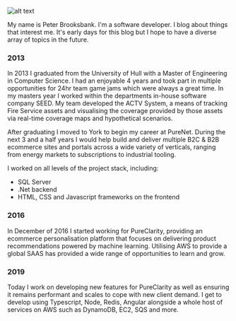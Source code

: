 ![alt text](/assets/img/wandering_mind_0mkm.svg "sitting in thought")

My name is Peter Brooksbank. I'm a software developer. I blog about things that interest me. It's early days for this blog but I hope to have a diverse array of topics in the future.


### 2013

In 2013 I graduated from the University of Hull with a Master of Engineering in Computer Science. I had an enjoyable 4 years and took part in multiple opportunities for 24hr team game jams which were always a great time. In my masters year I worked within the departments in-house software company SEED. My team developed the ACTV System, a means of tracking Fire Service assets and visualising the coverage provided by those assets via real-time coverage maps and hypothetical scenarios.

After graduating I moved to York to begin my career at PureNet. During the next 3 and a half years I would help build and deliver multiple B2C & B2B ecommerce sites and portals across a wide variety of verticals, ranging from energy markets to subscriptions to industrial tooling. 

I worked on all levels of the project stack, including:

* SQL Server
* .Net backend
* HTML, CSS and Javascript frameworks on the frontend



### 2016

In December of 2016 I started working for PureClarity, providing an ecommerce personalisation platform that focuses on delivering product recommendations powered by machine learning. Utilising AWS to provide a global SAAS has provided a wide range of opportunities to learn and grow.



### 2019

Today I work on developing new features for PureClarity as well as ensuring it remains performant and scales to cope with new client demand. I get to develop using Typescript, Node, Redis, Angular alongside a whole host of services on AWS such as DynamoDB, EC2, SQS and more.